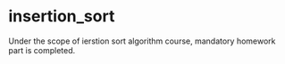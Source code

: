 # insertion_sort
Under the scope of ierstion sort algorithm course, mandatory homework part is completed.
